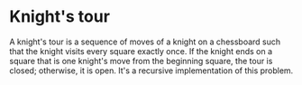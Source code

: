 # Knight's tour
A knight's tour is a sequence of moves of a knight on a chessboard such that the knight visits every square exactly once. If the knight ends on a square that is one knight's move from the beginning square, the tour is closed; otherwise, it is open.
It's a recursive implementation of this problem.
